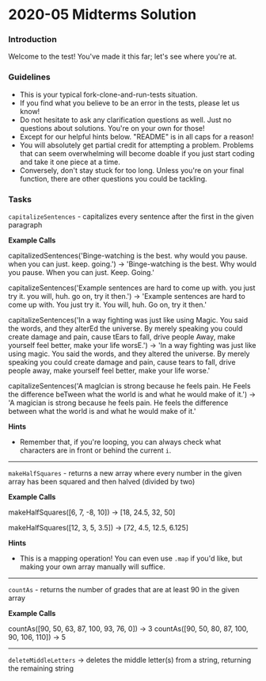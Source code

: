 # 2020-05 Midterms Solution

### Introduction

Welcome to the test! You've made it this far; let's see where you're at.


### Guidelines

* This is your typical fork-clone-and-run-tests situation.
* If you find what you believe to be an error in the tests, please let us know!
* Do not hesitate to ask any clarification questions as well. Just no questions about solutions. You're on your own for those!
* Except for our helpful hints below. "README" is in all caps for a reason!
* You will absolutely get partial credit for attempting a problem. Problems that can seem overwhelming will become doable if you just start coding and take it one piece at a time.
* Conversely, don't stay stuck for too long. Unless you're on your final function, there are other questions you could be tackling.


### Tasks

`capitalizeSentences` - capitalizes every sentence after the first in the given paragraph

**Example Calls**

capitalizedSentences('Binge-watching is the best. why would you pause. when you can just. keep. going.') -> 'Binge-watching is the best. Why would you pause. When you can just. Keep. Going.'

capitalizeSentences('Example sentences are hard to come up with. you just try it. you will, huh. go on, try it then.') -> 'Example sentences are hard to come up with. You just try it. You will, huh. Go on, try it then.'

capitalizeSentences('In a way fighting was just like using Magic. You said the words, and they alterEd the universe. By merely speaking you could create damage and pain, cause tEars to fall, drive people Away, make yourself feel better, make your life worsE.') -> 'In a way fighting was just like using magic. You said the words, and they altered the universe. By merely speaking you could create damage and pain, cause tears to fall, drive people away, make yourself feel better, make your life worse.'

capitalizeSentences('A magIcian is strong because he feels pain. He Feels the difference beTween what the world is and what he would make of it.') -> 'A magician is strong because he feels pain. He feels the difference between what the world is and what he would make of it.'

**Hints**

* Remember that, if you're looping, you can always check what characters are in front or behind the current `i`.

---

`makeHalfSquares` - returns a new array where every number in the given array has been squared and then halved (divided by two)

**Example Calls**

makeHalfSquares([6, 7, -8, 10]) -> [18, 24.5, 32, 50]

makeHalfSquares([12, 3, 5, 3.5]) -> [72, 4.5, 12.5, 6.125]

**Hints**

* This is a mapping operation! You can even use `.map` if you'd like, but making your own array manually will suffice.

---

`countAs` - returns the number of grades that are at least 90 in the given array

**Example Calls**

countAs([90, 50, 63, 87, 100, 93, 76, 0]) -> 3
countAs([90, 50, 80, 87, 100, 90, 106, 110]) -> 5

---

`deleteMiddleLetters` -> deletes the middle letter(s) from a string, returning the remaining string

